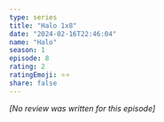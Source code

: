 ```yaml
---
type: series
title: "Halo 1x8"
date: "2024-02-16T22:46:04"
name: "Halo"
season: 1
episode: 8
rating: 2
ratingEmoji: ⭐️⭐️
share: false
---
```


*[No review was written for this episode]*
